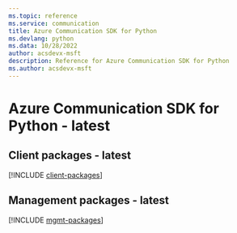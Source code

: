 ```yaml
---
ms.topic: reference
ms.service: communication
title: Azure Communication SDK for Python
ms.devlang: python
ms.data: 10/28/2022
author: acsdevx-msft
description: Reference for Azure Communication SDK for Python
ms.author: acsdevx-msft
---
```

# Azure Communication SDK for Python - latest

## Client packages - latest
[!INCLUDE [client-packages](communication-client-index.md)]
## Management packages - latest
[!INCLUDE [mgmt-packages](communication-mgmt-index.md)]